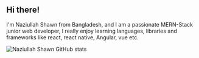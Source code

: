 ## Hi there! 

I'm Naziullah Shawn from Bangladesh, and I am a passionate MERN-Stack junior web developer, I really enjoy learning languages, libraries and frameworks like react, react native, Angular, vue etc.

![Naziullah Shawn GitHub stats](https://github-readme-stats.vercel.app/api?username=naziullah135&show_icons=true&theme=merko)
